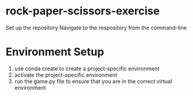 # rock-paper-scissors-exercise

Set up the repository
Navigate to the respository from the command-line

# Environment Setup
1. use conda create to create a project-specific environment
2. activate the project-specific environment
3. run the game.py file to ensure that you are in the correct virtual environment 